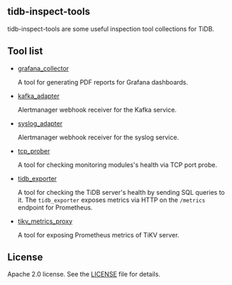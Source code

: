 tidb-inspect-tools
------

tidb-inspect-tools are some useful inspection tool collections for TiDB.

## Tool list

- [grafana_collector](https://github.com/pingcap/tidb-inspect-tools/tree/master/grafana_collector)

  A tool for generating PDF reports for Grafana dashboards.

- [kafka_adapter](https://github.com/pingcap/tidb-inspect-tools/tree/master/kafka_adapter)

  Alertmanager webhook receiver for the Kafka service.

- [syslog_adapter](https://github.com/pingcap/tidb-inspect-tools/tree/master/syslog_adapter)

  Alertmanager webhook receiver for the syslog service.

- [tcp_prober](https://github.com/pingcap/tidb-inspect-tools/tree/master/tcp_prober)

  A tool for checking monitoring modules's health via TCP port probe.

- [tidb_exporter](https://github.com/pingcap/tidb-inspect-tools/tree/master/tidb_exporter)

  A tool for checking the TiDB server's health by sending SQL queries to it. The `tidb_exporter` exposes metrics via HTTP on the `/metrics` endpoint for Prometheus.

- [tikv_metrics_proxy](https://github.com/pingcap/tidb-inspect-tools/tree/master/tikv_metrics_proxy)

  A tool for exposing Prometheus metrics of TiKV server.

## License
Apache 2.0 license. See the [LICENSE](https://github.com/pingcap/tidb-inspect-tools/blob/master/LICENSE) file for details.
